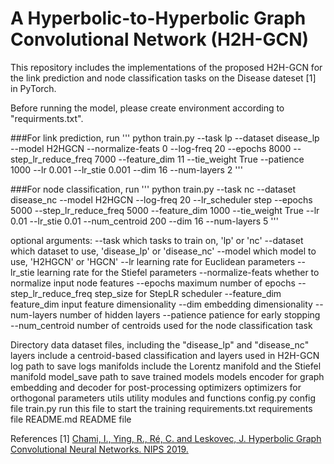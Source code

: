 A Hyperbolic-to-Hyperbolic Graph Convolutional Network (H2H-GCN)
======================================================

This repository includes the implementations of the proposed H2H-GCN for the link prediction and node classification tasks on the Disease dateset [1] in PyTorch. 

Before running the model, please create environment according to "requirments.txt".

###For link prediction, run
'''
python train.py --task lp --dataset disease_lp --model H2HGCN  --normalize-feats 0 --log-freq 20   --epochs 8000  --step_lr_reduce_freq 7000 --feature_dim 11  --tie_weight True --patience 1000  --lr 0.001 --lr_stie 0.001  --dim 16 --num-layers 2
'''

###For node classification, run
'''
python train.py --task nc --dataset disease_nc --model H2HGCN --log-freq 20  --lr_scheduler step --epochs 5000 --step_lr_reduce_freq 5000 --feature_dim 1000  --tie_weight True   --lr 0.01  --lr_stie 0.01 --num_centroid 200 --dim 16  --num-layers 5
'''

optional arguments:
    --task                  which tasks to train on, 'lp' or 'nc'
    --dataset               which dataset to use, 'disease_lp' or 'disease_nc'
    --model                 which model to use, 'H2HGCN' or 'HGCN'
    --lr                    learning rate for Euclidean parameters
    --lr_stie               learning rate for the Stiefel parameters
    --normalize-feats       whether to normalize input node features
    --epochs                maximum number of epochs
    --step_lr_reduce_freq   step_size for StepLR scheduler 
    --feature_dim           feature_dim input feature dimensionality
    --dim                   embedding dimensionality
    --num-layers            number of hidden layers
    --patience              patience for early stopping
    --num_centroid          number of centroids used for the node classification task

Directory
   data                     dataset files, including the "disease_lp" and "disease_nc"
   layers                   include a centroid-based classification and layers used in H2H-GCN
   log                      path to save logs
   manifolds                include the Lorentz manifold and the Stiefel manifold
   model_save               path to save trained models
   models                   encoder for graph embedding and decoder for post-processing
   optimizers               optimizers for orthogonal parameters
   utils                    utility modules and functions
   config.py                config file
   train.py                 run this file to start the training
   requirements.txt         requirements file
   README.md                README file


References
[1] [Chami, I., Ying, R., Ré, C. and Leskovec, J. Hyperbolic Graph Convolutional Neural Networks. NIPS 2019.](https://www.ncbi.nlm.nih.gov/pmc/articles/PMC7108814/)
